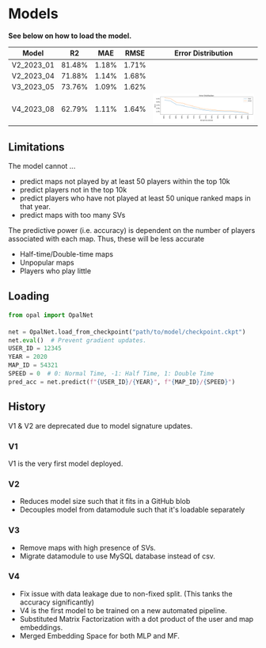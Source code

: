 
# Models

**See below on how to load the model.**

| Model      | R2     | MAE   | RMSE  | Error Distribution                                                                                                                |
|------------|--------|-------|-------|-----------------------------------------------------------------------------------------------------------------------------------|
| V2_2023_01 | 81.48% | 1.18% | 1.71% |                                                                                                                                   |
| V2_2023_04 | 71.88% | 1.14% | 1.68% |                                                                                                                                   |
| V3_2023_05 | 73.76% | 1.09% | 1.62% |                                                                                                                                   |
| V4_2023_08 | 62.79% | 1.11% | 1.64% | ![error](V4/2023_08_01_performance_mania_top_10000_20230819163602.csv/lightning_logs/version_1/evaluation/error_distribution.png) |

## Limitations

The model cannot ...
- predict maps not played by at least 50 players within the top 10k
- predict players not in the top 10k
- predict players who have not played at least 50 unique ranked maps in that year.
- predict maps with too many SVs

The predictive power (i.e. accuracy) is dependent on the number of players associated with each map.
Thus, these will be less accurate
- Half-time/Double-time maps
- Unpopular maps
- Players who play little


## Loading

```python
from opal import OpalNet

net = OpalNet.load_from_checkpoint("path/to/model/checkpoint.ckpt")
net.eval()  # Prevent gradient updates.
USER_ID = 12345
YEAR = 2020
MAP_ID = 54321
SPEED = 0  # 0: Normal Time, -1: Half Time, 1: Double Time
pred_acc = net.predict(f"{USER_ID}/{YEAR}", f"{MAP_ID}/{SPEED}")
```

## History

V1 & V2 are deprecated due to model signature updates.

### V1
V1 is the very first model deployed.

### V2

- Reduces model size such that it fits in a GitHub blob
- Decouples model from datamodule such that it's loadable separately

### V3

- Remove maps with high presence of SVs.
- Migrate datamodule to use MySQL database instead of csv.

### V4

- Fix issue with data leakage due to non-fixed split. (This tanks the accuracy significantly)
- V4 is the first model to be trained on a new automated pipeline.
- Substituted Matrix Factorization with a dot product of the user and map embeddings.
- Merged Embedding Space for both MLP and MF.